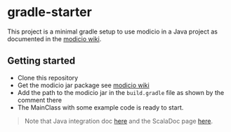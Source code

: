 # gradle-starter

This project is a minimal gradle setup to use modicio in a Java project as documented in the [modicio wiki](https://github.com/modicio/modicio/wiki/Getting-Started).

## Getting started

* Clone this repository
* Get the modicio jar package see [modicio wiki](https://github.com/modicio/modicio/wiki/Getting-Started)
* Add the path to the modicio jar in the ``build.gradle`` file as shown by the comment there
* The MainClass with some example code is ready to start.

> Note that Java integration doc [here](https://github.com/modicio/modicio/wiki/Java-Integration) and the ScalaDoc page [here](https://modicio.github.io/modicio-docs/).
